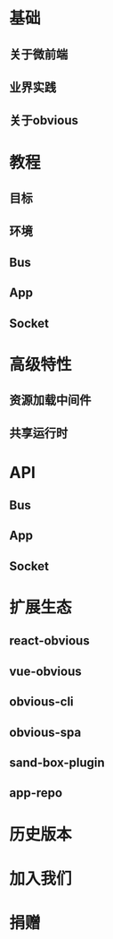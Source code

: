 # 基础
## 关于微前端
## 业界实践
## 关于obvious

# 教程
## 目标
## 环境
## Bus
## App
## Socket

# 高级特性
## 资源加载中间件
## 共享运行时

# API
## Bus
## App
## Socket

# 扩展生态
## react-obvious
## vue-obvious
## obvious-cli
## obvious-spa
## sand-box-plugin
## app-repo

# 历史版本

# 加入我们

# 捐赠